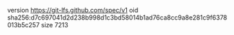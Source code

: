 version https://git-lfs.github.com/spec/v1
oid sha256:d7c697041d2d238b998d1c3bd58014b1ad76ca8cc9a8e281c9f6378013b5c257
size 7213
